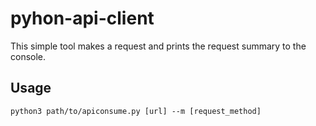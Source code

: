 # pyhon-api-client
This simple tool makes a request and prints the request summary to the console.
## Usage
```
python3 path/to/apiconsume.py [url] --m [request_method]
```
